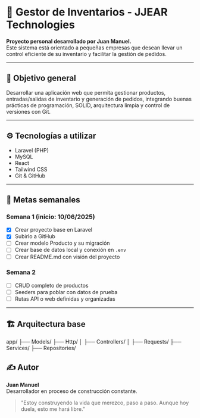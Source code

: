 # 🧠 Gestor de Inventarios - JJEAR Technologies

**Proyecto personal desarrollado por Juan Manuel.**  
Este sistema está orientado a pequeñas empresas que desean llevar un control eficiente de su inventario y facilitar la gestión de pedidos.

---

## 🚀 Objetivo general

Desarrollar una aplicación web que permita gestionar productos, entradas/salidas de inventario y generación de pedidos, integrando buenas prácticas de programación, SOLID, arquitectura limpia y control de versiones con Git.

---

## ⚙️ Tecnologías a utilizar

- Laravel (PHP)
- MySQL
- React
- Tailwind CSS
- Git & GitHub

---

## 📅 Metas semanales

### Semana 1 (inicio: 10/06/2025)
- [x] Crear proyecto base en Laravel
- [x] Subirlo a GitHub
- [ ] Crear modelo Producto y su migración
- [ ] Crear base de datos local y conexión en `.env`
- [ ] Crear README.md con visión del proyecto

### Semana 2
- [ ] CRUD completo de productos
- [ ] Seeders para poblar con datos de prueba
- [ ] Rutas API o web definidas y organizadas

---

## 🏗️ Arquitectura base
app/
├── Models/
├── Http/
│ ├── Controllers/
│ ├── Requests/
├── Services/
├── Repositories/

## ✍️ Autor

**Juan Manuel**  
Desarrollador en proceso de construcción constante.  
> "Estoy construyendo la vida que merezco, paso a paso. Aunque hoy duela, esto me hará libre."
